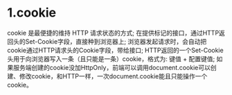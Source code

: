 # 1.cookie
cookie 是最便捷的维持 HTTP 请求状态的方式;
在提供标记的接口，通过HTTP返回头的Set-Cookie字段，直接种到浏览器上;
浏览器发起请求时，会自动把cookie通过HTTP请求头的Cookie字段，带给接口;
HTTP返回的一个Set-Cookie头用于向浏览器写入一条（且只能是一条）cookie，格式为: 键值 + 配置键值;
如果服务端创建的cookie没加HttpOnly，前端可以调用document.cookie可以创建、修改cookie，和HTTP一样，一次document.cookie能且只能操作一个cookie。